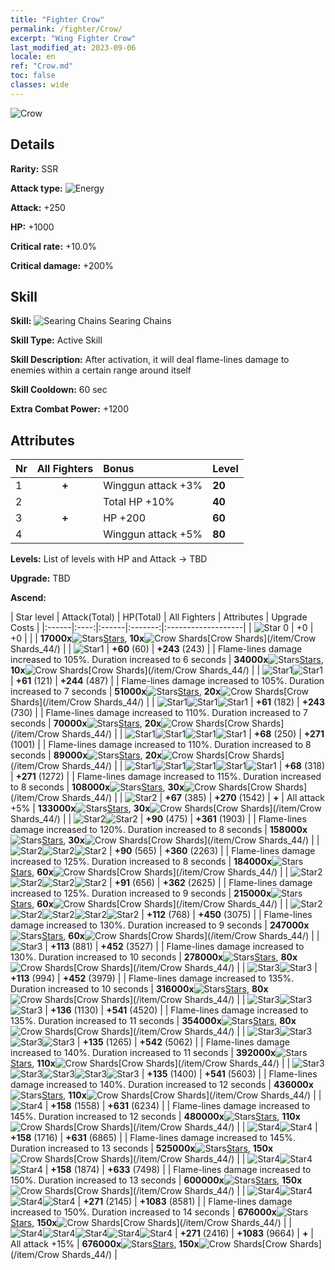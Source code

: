 ```yaml
---
title: "Fighter Crow"
permalink: /fighter/Crow/
excerpt: "Wing Fighter Crow"
last_modified_at: 2023-09-06
locale: en
ref: "Crow.md"
toc: false
classes: wide
---
```



 ![Crow](/images/ship/fj_img16.png)

## Details

 **Rarity:** SSR 

 **Attack type:** ![Energy](/images/common_sx_icon8.png) 

 **Attack:** +250

 **HP:** +1000

 **Critical rate:** +10.0%

 **Critical damage:** +200%

## Skill

 **Skill:** ![Searing Chains](/images/skill/skill_48_p.png) Searing Chains

 **Skill Type:**  Active Skill

 **Skill Description:**  After activation, it will deal flame-lines damage to enemies within a certain range around itself

 **Skill Cooldown:**  60 sec

 **Extra Combat Power:**  +1200

## Attributes

  |  Nr | All Fighters | Bonus | Level |
  |:----|:-------------:|:--------------------|:--------|
  | 1  | **+**  | Winggun attack +3%  | **20** |
  | 2  |   | Total HP +10%  | **40** |
  | 3  | **+**  | HP +200  | **60** |
  | 4  |   | Winggun attack +5%  | **80** |


 **Levels:**  List of levels with HP and Attack -> TBD

 **Upgrade:**  TBD

 **Ascend:**  

  |  Star level | Attack(Total) | HP(Total) | All Fighters | Attributes | Upgrade Costs |
  |:------|:----:|:------|:-------:|:-------------------|
  | ![Star 0](/images/s0.png)  | +0  | +0  |  |    | **17000x**![Stars](/images/item/Stars_p.png)[Stars](/item/Stars_2/), **10x**![Crow Shards](/images/item/Crow_Shards_p.png)[Crow Shards](/item/Crow Shards_44/) |
  | ![Star1](/images/s1.png)  | **+60** (60)  | **+243** (243)  |   | Flame-lines damage increased to 105%. Duration increased to 6 seconds  | **34000x**![Stars](/images/item/Stars_p.png)[Stars](/item/Stars_2/), **10x**![Crow Shards](/images/item/Crow_Shards_p.png)[Crow Shards](/item/Crow Shards_44/) |
  | ![Star1](/images/s1.png)![Star1](/images/s1.png)  | **+61** (121)  | **+244** (487)  |   | Flame-lines damage increased to 105%. Duration increased to 7 seconds  | **51000x**![Stars](/images/item/Stars_p.png)[Stars](/item/Stars_2/), **20x**![Crow Shards](/images/item/Crow_Shards_p.png)[Crow Shards](/item/Crow Shards_44/) |
  | ![Star1](/images/s1.png)![Star1](/images/s1.png)![Star1](/images/s1.png)  | **+61** (182)  | **+243** (730)  |   | Flame-lines damage increased to 110%. Duration increased to 7 seconds  | **70000x**![Stars](/images/item/Stars_p.png)[Stars](/item/Stars_2/), **20x**![Crow Shards](/images/item/Crow_Shards_p.png)[Crow Shards](/item/Crow Shards_44/) |
  | ![Star1](/images/s1.png)![Star1](/images/s1.png)![Star1](/images/s1.png)![Star1](/images/s1.png)  | **+68** (250)  | **+271** (1001)  |   | Flame-lines damage increased to 110%. Duration increased to 8 seconds  | **89000x**![Stars](/images/item/Stars_p.png)[Stars](/item/Stars_2/), **20x**![Crow Shards](/images/item/Crow_Shards_p.png)[Crow Shards](/item/Crow Shards_44/) |
  | ![Star1](/images/s1.png)![Star1](/images/s1.png)![Star1](/images/s1.png)![Star1](/images/s1.png)![Star1](/images/s1.png)  | **+68** (318)  | **+271** (1272)  |   | Flame-lines damage increased to 115%. Duration increased to 8 seconds  | **108000x**![Stars](/images/item/Stars_p.png)[Stars](/item/Stars_2/), **30x**![Crow Shards](/images/item/Crow_Shards_p.png)[Crow Shards](/item/Crow Shards_44/) |
  | ![Star2](/images/s2.png)  | **+67** (385)  | **+270** (1542)  | **+**  | All attack +5%  | **133000x**![Stars](/images/item/Stars_p.png)[Stars](/item/Stars_2/), **30x**![Crow Shards](/images/item/Crow_Shards_p.png)[Crow Shards](/item/Crow Shards_44/) |
  | ![Star2](/images/s2.png)![Star2](/images/s2.png)  | **+90** (475)  | **+361** (1903)  |   | Flame-lines damage increased to 120%. Duration increased to 8 seconds  | **158000x**![Stars](/images/item/Stars_p.png)[Stars](/item/Stars_2/), **30x**![Crow Shards](/images/item/Crow_Shards_p.png)[Crow Shards](/item/Crow Shards_44/) |
  | ![Star2](/images/s2.png)![Star2](/images/s2.png)![Star2](/images/s2.png)  | **+90** (565)  | **+360** (2263)  |   | Flame-lines damage increased to 125%. Duration increased to 8 seconds  | **184000x**![Stars](/images/item/Stars_p.png)[Stars](/item/Stars_2/), **60x**![Crow Shards](/images/item/Crow_Shards_p.png)[Crow Shards](/item/Crow Shards_44/) |
  | ![Star2](/images/s2.png)![Star2](/images/s2.png)![Star2](/images/s2.png)![Star2](/images/s2.png)  | **+91** (656)  | **+362** (2625)  |   | Flame-lines damage increased to 125%. Duration increased to 9 seconds  | **215000x**![Stars](/images/item/Stars_p.png)[Stars](/item/Stars_2/), **60x**![Crow Shards](/images/item/Crow_Shards_p.png)[Crow Shards](/item/Crow Shards_44/) |
  | ![Star2](/images/s2.png)![Star2](/images/s2.png)![Star2](/images/s2.png)![Star2](/images/s2.png)![Star2](/images/s2.png)  | **+112** (768)  | **+450** (3075)  |   | Flame-lines damage increased to 130%. Duration increased to 9 seconds  | **247000x**![Stars](/images/item/Stars_p.png)[Stars](/item/Stars_2/), **60x**![Crow Shards](/images/item/Crow_Shards_p.png)[Crow Shards](/item/Crow Shards_44/) |
  | ![Star3](/images/s3.png)  | **+113** (881)  | **+452** (3527)  |   | Flame-lines damage increased to 130%. Duration increased to 10 seconds  | **278000x**![Stars](/images/item/Stars_p.png)[Stars](/item/Stars_2/), **80x**![Crow Shards](/images/item/Crow_Shards_p.png)[Crow Shards](/item/Crow Shards_44/) |
  | ![Star3](/images/s3.png)![Star3](/images/s3.png)  | **+113** (994)  | **+452** (3979)  |   | Flame-lines damage increased to 135%. Duration increased to 10 seconds  | **316000x**![Stars](/images/item/Stars_p.png)[Stars](/item/Stars_2/), **80x**![Crow Shards](/images/item/Crow_Shards_p.png)[Crow Shards](/item/Crow Shards_44/) |
  | ![Star3](/images/s3.png)![Star3](/images/s3.png)![Star3](/images/s3.png)  | **+136** (1130)  | **+541** (4520)  |   | Flame-lines damage increased to 135%. Duration increased to 11 seconds  | **354000x**![Stars](/images/item/Stars_p.png)[Stars](/item/Stars_2/), **80x**![Crow Shards](/images/item/Crow_Shards_p.png)[Crow Shards](/item/Crow Shards_44/) |
  | ![Star3](/images/s3.png)![Star3](/images/s3.png)![Star3](/images/s3.png)![Star3](/images/s3.png)  | **+135** (1265)  | **+542** (5062)  |   | Flame-lines damage increased to 140%. Duration increased to 11 seconds  | **392000x**![Stars](/images/item/Stars_p.png)[Stars](/item/Stars_2/), **110x**![Crow Shards](/images/item/Crow_Shards_p.png)[Crow Shards](/item/Crow Shards_44/) |
  | ![Star3](/images/s3.png)![Star3](/images/s3.png)![Star3](/images/s3.png)![Star3](/images/s3.png)![Star3](/images/s3.png)  | **+135** (1400)  | **+541** (5603)  |   | Flame-lines damage increased to 140%. Duration increased to 12 seconds  | **436000x**![Stars](/images/item/Stars_p.png)[Stars](/item/Stars_2/), **110x**![Crow Shards](/images/item/Crow_Shards_p.png)[Crow Shards](/item/Crow Shards_44/) |
  | ![Star4](/images/s4.png)  | **+158** (1558)  | **+631** (6234)  |   | Flame-lines damage increased to 145%. Duration increased to 12 seconds  | **480000x**![Stars](/images/item/Stars_p.png)[Stars](/item/Stars_2/), **110x**![Crow Shards](/images/item/Crow_Shards_p.png)[Crow Shards](/item/Crow Shards_44/) |
  | ![Star4](/images/s4.png)![Star4](/images/s4.png)  | **+158** (1716)  | **+631** (6865)  |   | Flame-lines damage increased to 145%. Duration increased to 13 seconds  | **525000x**![Stars](/images/item/Stars_p.png)[Stars](/item/Stars_2/), **150x**![Crow Shards](/images/item/Crow_Shards_p.png)[Crow Shards](/item/Crow Shards_44/) |
  | ![Star4](/images/s4.png)![Star4](/images/s4.png)![Star4](/images/s4.png)  | **+158** (1874)  | **+633** (7498)  |   | Flame-lines damage increased to 150%. Duration increased to 13 seconds  | **600000x**![Stars](/images/item/Stars_p.png)[Stars](/item/Stars_2/), **150x**![Crow Shards](/images/item/Crow_Shards_p.png)[Crow Shards](/item/Crow Shards_44/) |
  | ![Star4](/images/s4.png)![Star4](/images/s4.png)![Star4](/images/s4.png)![Star4](/images/s4.png)  | **+271** (2145)  | **+1083** (8581)  |   | Flame-lines damage increased to 150%. Duration increased to 14 seconds  | **676000x**![Stars](/images/item/Stars_p.png)[Stars](/item/Stars_2/), **150x**![Crow Shards](/images/item/Crow_Shards_p.png)[Crow Shards](/item/Crow Shards_44/) |
  | ![Star4](/images/s4.png)![Star4](/images/s4.png)![Star4](/images/s4.png)![Star4](/images/s4.png)![Star4](/images/s4.png)  | **+271** (2416)  | **+1083** (9664)  | **+**  | All attack +15%  | **676000x**![Stars](/images/item/Stars_p.png)[Stars](/item/Stars_2/), **150x**![Crow Shards](/images/item/Crow_Shards_p.png)[Crow Shards](/item/Crow Shards_44/) |

